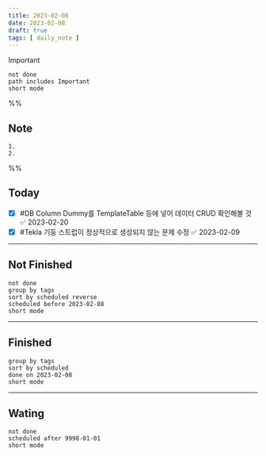 ```yaml
---
title: 2023-02-08
date: 2023-02-08
draft: true
tags: [ daily_note ]
---
```


> [!important]
>
> ```tasks
> not done
> path includes Important
> short mode
> ```

%%

## Note

    1. 
    2.

%%

## Today

- [x] #DB Column Dummy를 TemplateTable 등에 넣어 데이터 CRUD 확인해볼 것 ✅
      2023-02-20
- [x] #Tekla 기둥 스트럽이 정상적으로 생성되지 않는 문제 수정 ✅ 2023-02-09

---

## Not Finished

```tasks
not done
group by tags
sort by scheduled reverse
scheduled before 2023-02-08
short mode
```

---

## Finished

```tasks
group by tags
sort by scheduled
done on 2023-02-08
short mode
```

---

## Wating

```tasks
not done
scheduled after 9998-01-01
short mode
```

